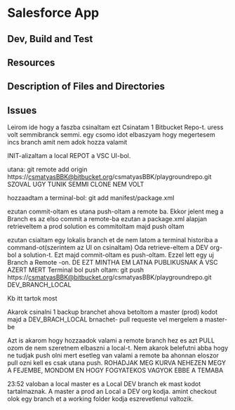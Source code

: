 # Salesforce App

## Dev, Build and Test

## Resources

## Description of Files and Directories

## Issues

Leirom ide hogy a faszba csinaltam ezt
Csinatam 1 Bitbucket Repo-t.  uress volt semmibranck  semmi. egy csomo idot  elbaszyam  hogy megertesem incs  branch amit nem adok hozza valamit

INIT-alizaltam a local REPOT a VSC  UI-bol.  

utana: git remote add origin https://csmatyasBBK@bitbucket.org/csmatyasBBK/playgroundrepo.git              SZOVAL UGY TUNIK SEMMI CLONE NEM VOLT

hozzaadtam a terminal-bol:  git add manifest/package.xml

ezutan commit-oltam es utana push-oltam a remote ba.  Ekkor jelent meg a Branch es az elso commit a remote-ba
ezutan a package.xml alapjan retrieveltem a prod  solution es commitoltam majd push oltam

ezutan csialtam egy lokalis  branch et  de nem latom a terminal historiba  a command-ot(szerintem az UI  on csinaltam) Oda retrieve-eltem a DEV org-bol a solution-t. Ezt majd commit-oltam es push-oltam. Ezzel lett egy uj Branch a Remote -on.  DE EZT  MINTHA EM LATNA PUBLIKUSNAK A VSC AZERT MERT Terminal bol push oltam:  git push https://csmatyasBBK@bitbucket.org/csmatyasBBK/playgroundrepo.git DEV_BRANCH_LOCAL 

Kb itt tartok most

Akarok csinalni 1 backup branchet ahova  betoltom a master (prod)  kodot
majd a DEV_BRACH_LOCAL  brnachet- pull requeste vel mergelem a master-be

Azt is akarom hogy hozzaadok valami  a remote  branch hez  es azt PULL ozom de nem szeretnem elbaszni a local-t. Nem akarok belefutni abba hogy  ne tudjak push olni  mert esetleg van valami a remote  ba ahonnan eloszor pull ozni kell es csak utana push.  ROHADJAK MEG KURVA NEHEZEN MEGY A FEJEMBE, MONDOM EN HOGY FOGYATEKOS VAGYOK EBBE A TEMABA 


23:52   valoban a local master  es a Local DEV  branch ek mast  kodot tartalmaznak. A master a prod  an Local a  DEV  org kodja.  amint checkout  olok egy branch  et a working folder kodja eszrevetlenul valtozik.  


